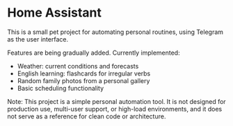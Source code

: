 # Home Assistant 
This is a small pet project for automating personal routines, using Telegram as the user interface.

Features are being gradually added. Currently implemented:
- Weather: current conditions and forecasts
- English learning: flashcards for irregular verbs
- Random family photos from a personal gallery
- Basic scheduling functionality

Note: This project is a simple personal automation tool. It is not designed for production use, multi-user support, or high-load environments, and it does not serve as a reference for clean code or architecture.